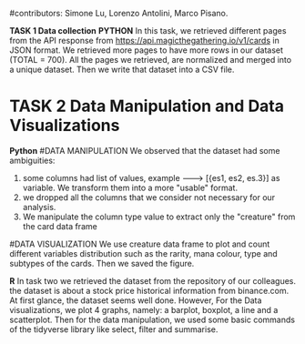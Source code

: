 
#contributors: Simone Lu, Lorenzo Antolini, Marco Pisano.

**TASK 1 Data collection**
**PYTHON**
 In this task, we retrieved different pages from the API response from https://api.magicthegathering.io/v1/cards in JSON format. We retrieved more pages to have more rows in our dataset (TOTAL = 700). All the pages we retrieved, are normalized and merged into a unique dataset. Then we write that dataset into a CSV file.

# TASK 2 Data Manipulation and Data Visualizations

**Python**
#DATA MANIPULATION
 We observed that the dataset had some ambiguities:
 1) some columns had list of values, example ---> [{es1, es2, es.3}] as variable. We transform them into a more "usable" format.
 2) we dropped all the columns that we consider not necessary for our analysis.
 3) We manipulate the column type value to extract only the "creature" from the card data frame

#DATA VISUALIZATION
 We use creature data frame to plot and count different variables distribution such as the rarity, mana colour, type and subtypes of the cards.
 Then we saved the figure.
 
**R**
  In task two we retrieved the dataset from the repository of our colleagues. the dataset is about a stock price historical information from binance.com. At first glance, the dataset seems well done. However, For the Data visualizations, we plot 4 graphs, namely: a barplot, boxplot, a line and a scatterplot.
  Then for the data manipulation, we used some basic commands of the tidyverse library like select, filter and summarise.

  


